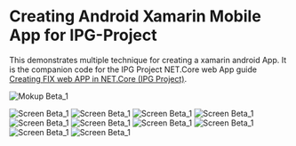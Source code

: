 Creating Android Xamarin Mobile App for IPG-Project
===================================================

This demonstrates multiple technique for creating a xamarin android App.
It is the companion code for the IPG Project NET.Core web App
guide [Creating FIX web APP in NET.Core (IPG Project)](https://github.com/daeynasvistas/IPG-projeto).

![Mokup Beta_1](https://github.com/daeynasvistas/IPG-Projeto-Mobile/blob/master/Src/Assets/Mockup_beta1.png)

![Screen Beta_1](https://github.com/daeynasvistas/IPG-Projeto-Mobile/blob/master/Src/Assets/Screenshot_20170710-201645.png)
![Screen Beta_1](https://github.com/daeynasvistas/IPG-Projeto-Mobile/blob/master/Src/Assets/Screenshot_20170710-201645.png)
![Screen Beta_1](https://github.com/daeynasvistas/IPG-Projeto-Mobile/blob/master/Src/Assets/Screenshot_20170710-201649.png)
![Screen Beta_1](https://github.com/daeynasvistas/IPG-Projeto-Mobile/blob/master/Src/Assets/Screenshot_20170710-201654.png)
![Screen Beta_1](https://github.com/daeynasvistas/IPG-Projeto-Mobile/blob/master/Src/Assets/Screenshot_20170710-201659.png)
![Screen Beta_1](https://github.com/daeynasvistas/IPG-Projeto-Mobile/blob/master/Src/Assets/Screenshot_20170710-201729.png)
![Screen Beta_1](https://github.com/daeynasvistas/IPG-Projeto-Mobile/blob/master/Src/Assets/Screenshot_20170710-201738.png)
![Screen Beta_1](https://github.com/daeynasvistas/IPG-Projeto-Mobile/blob/master/Src/Assets/Screenshot_20170710-201807.png)
![Screen Beta_1](https://github.com/daeynasvistas/IPG-Projeto-Mobile/blob/master/Src/Assets/Screenshot_20170710-201807.png)
![Screen Beta_1](https://github.com/daeynasvistas/IPG-Projeto-Mobile/blob/master/Src/Assets/Screenshot_20170710-201816.png)
